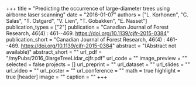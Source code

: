 +++
title = "Predicting the occurrence of large-diameter trees using airborne laser scanning"
date = "2016-01-07"
authors = ["L. Korhonen", "C. Salas", "T. Ostgard", "V. Lien", "T. Gobakken", "E. Nasset"]
publication_types = ["2"]
publication = "Canadian Journal of Forest Research, 46(4) : 461--469. https://doi.org/10.1139/cjfr-2015-0384"
publication_short = "Canadian Journal of Forest Research, 46(4) : 461--469. https://doi.org/10.1139/cjfr-2015-0384"
abstract = "(Abstract not available)"
abstract_short = ""
url_pdf = "/myPubs/2016_0largeTreeLidar_cjfr.pdf"
url_code = ""
image_preview = ""
selected = false
projects = []
url_preprint = ""
url_dataset = ""
url_slides = ""
url_video = ""
url_poster = ""
url_conference = ""
math = true
highlight = true
[header]
image = ""
caption = ""
+++
